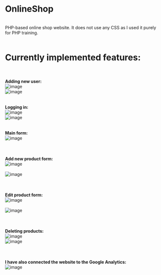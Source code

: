 # OnlineShop
<br>PHP-based online shop website. It does not use any CSS as I used it purely for PHP training.
<br>
<br><h1>Currently implemented features:</h1></br>
<br><b>Adding new user:</b>
<br>![image](https://user-images.githubusercontent.com/77579503/145739199-710e2beb-7c45-4682-9241-25e34535271d.png)
<br>![image](https://user-images.githubusercontent.com/77579503/145739273-3172b4a1-e7bc-4552-b352-55a23af8936b.png)
<br>
<br>
<br><b>Logging in:</b>
<br>![image](https://user-images.githubusercontent.com/77579503/145739254-b4ab7b9e-d97f-424d-82d6-2c1a4b81a625.png)
<br>![image](https://user-images.githubusercontent.com/77579503/145739289-8d7b5624-f0ec-4c09-9852-be39e9e6469c.png)
<br>
<br>
<br><b>Main form:</b>
<br>![image](https://user-images.githubusercontent.com/77579503/145735207-f3174359-8e04-4f28-ae9d-e134dc05985f.png)
<br>
<br>
<br>
<br><b>Add new product form:</b>
<br>![image](https://user-images.githubusercontent.com/77579503/145735290-6813eb34-8442-4be8-8ec0-0bca1e645bf9.png)
<br>
<br>![image](https://user-images.githubusercontent.com/77579503/145735388-270a88a5-8eff-4a02-8bf6-f8b62cfdf38c.png)
<br>
<br>
<br>
<br><b>Edit product form:</b>
<br>![image](https://user-images.githubusercontent.com/77579503/145735340-136404df-81b9-438f-b1ae-62323ab0dd82.png)
<br>
<br>![image](https://user-images.githubusercontent.com/77579503/145735429-a795f984-2cf6-4661-8e7c-1d07f68f913c.png)
<br>
<br>
<br>
<br><b>Deleting products:</b>
<br>![image](https://user-images.githubusercontent.com/77579503/145735457-d97c21e0-4c8e-41bc-a7df-ab6558d82290.png)
<br>![image](https://user-images.githubusercontent.com/77579503/145735488-d607c9be-f2ae-46df-8a33-ac897894119f.png)
<br>
<br>
<br>
<br><b>I have also connected the website to the Google Analytics:</b>
<br>![image](https://user-images.githubusercontent.com/77579503/145735648-99dece19-aab0-44f5-9596-9c417f9d993a.png)
